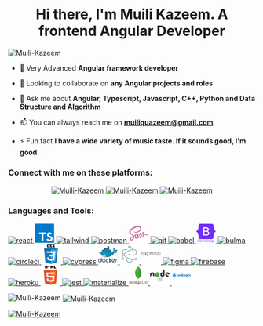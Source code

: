 <h1 align="center">Hi there, I'm Muili Kazeem. A frontend Angular Developer</h1>
<p align="left"> <img src="https://komarev.com/ghpvc/?username=Muili-Kazeem&label=Profile%20views&color=0e75b6&style=flat" alt="Muili-Kazeem" /> </p>

- 🌱 Very Advanced **Angular framework developer**

- 👯 Looking to collaborate on **any Angular projects and roles**

- 💬 Ask me about **Angular, Typescript, Javascript, C++, Python and Data Structure and Algorithm**

- 📫 You can always reach me on **muiliquazeem@gmail.com**

<!-- - 📄 Know about my experiences [https://docs.google.com/document/d/1FJh0Pb7lVs23hKnexaKPyjXhN5eGODlkx1N5FwLcxV0/edit?usp=sharing](https://docs.google.com/document/d/1FJh0Pb7lVs23hKnexaKPyjXhN5eGODlkx1N5FwLcxV0/edit?usp=sharing) -->

- ⚡ Fun fact **I have a wide variety of music taste. If it sounds good, I'm good.**

<h3 align="left">Connect with me on these platforms:</h3>
<p align="center">
<a href="https://twitter.com/MuiliKazeem1" target="__blank"><img align="center" src="https://raw.githubusercontent.com/rahuldkjain/github-profile-readme-generator/master/src/images/icons/Social/twitter.svg" alt="Muili-Kazeem" height="50" width="50" /></a>
<a href="https://www.linkedin.com/in/muili-kazeem-5548491a6/" target="__blank"><img align="center" src="https://raw.githubusercontent.com/rahuldkjain/github-profile-readme-generator/master/src/images/icons/Social/linked-in-alt.svg" alt="Muili-Kazeem" height="50" width="50" /></a>
<a href="https://m.facebook.com/khazeem.muili" target="__blank"><img align="center" src="https://raw.githubusercontent.com/rahuldkjain/github-profile-readme-generator/master/src/images/icons/Social/facebook.svg" alt="Muili-Kazeem" height="50" width="50" /></a>
<!-- <a href="https://instagram.com/0tuedon" target="__blank"><img align="center" src="https://raw.githubusercontent.com/rahuldkjain/github-profile-readme-generator/master/src/images/icons/Social/instagram.svg" alt="0tuedon" height="50" width="50" /></a> -->
<!-- <a href="https://medium.com/@tuedontuoyo" target="__blank"><img align="center" src="https://raw.githubusercontent.com/rahuldkjain/github-profile-readme-generator/master/src/images/icons/Social/medium.svg" alt="@tuedontuoyo" height="50" width="50" /></a> -->
</p>

<h3 align="left">Languages and Tools:</h3>

<p align="left">
<a href="https://angular.io/" target="__blank" rel="noreferrer"> <img src="https://cdn.jsdelivr.net/gh/devicons/devicon@latest/icons/angular/angular-original-wordmark.svg" alt="react" width="40" height="40"/> </a> 
<a href="https://www.typescriptlang.org/" target="__blank" rel="noreferrer"> <img src="https://raw.githubusercontent.com/devicons/devicon/master/icons/typescript/typescript-original.svg" alt="typescript" width="40" height="40"/> </a> 
<a href="https://tailwindcss.com/" target="__blank" rel="noreferrer"> <img src="https://www.vectorlogo.zone/logos/tailwindcss/tailwindcss-icon.svg" alt="tailwind" width="40" height="40"/> </a>
<a href="https://postman.com" target="__blank" rel="noreferrer"> <img src="https://www.vectorlogo.zone/logos/getpostman/getpostman-icon.svg" alt="postman" width="40" height="40"/> </a> 
<a href="https://sass-lang.com" target="__blank" rel="noreferrer"> <img src="https://raw.githubusercontent.com/devicons/devicon/master/icons/sass/sass-original.svg" alt="sass" width="40" height="40"/> </a> 
<a href="https://git-scm.com/" target="__blank" rel="noreferrer"> <img src="https://www.vectorlogo.zone/logos/git-scm/git-scm-icon.svg" alt="git" width="40" height="40"/> </a> 
<a href="https://babeljs.io/" target="__blank" rel="noreferrer"> <img src="https://www.vectorlogo.zone/logos/babeljs/babeljs-icon.svg" alt="babel" width="40" height="40"/> </a>
<a href="https://getbootstrap.com" target="__blank" rel="noreferrer"> <img src="https://raw.githubusercontent.com/devicons/devicon/master/icons/bootstrap/bootstrap-plain-wordmark.svg" alt="bootstrap" width="40" height="40"/> </a> 
<a href="https://bulma.io/" target="__blank" rel="noreferrer"> <img src="https://raw.githubusercontent.com/gilbarbara/logos/804dc257b59e144eaca5bc6ffd16949752c6f789/logos/bulma.svg" alt="bulma" width="40" height="40"/> </a> 
<a href="https://circleci.com" target="__blank" rel="noreferrer"> <img src="https://www.vectorlogo.zone/logos/circleci/circleci-icon.svg" alt="circleci" width="40" height="40"/> </a> 
<a href="https://www.w3schools.com/css/" target="__blank" rel="noreferrer"> <img src="https://raw.githubusercontent.com/devicons/devicon/master/icons/css3/css3-original-wordmark.svg" alt="css3" width="40" height="40"/> </a> 
<a href="https://www.cypress.io" target="__blank" rel="noreferrer"> <img src="https://raw.githubusercontent.com/simple-icons/simple-icons/6e46ec1fc23b60c8fd0d2f2ff46db82e16dbd75f/icons/cypress.svg" alt="cypress" width="40" height="40"/> </a> 
<a href="https://www.docker.com/" target="__blank" rel="noreferrer"> <img src="https://raw.githubusercontent.com/devicons/devicon/master/icons/docker/docker-original-wordmark.svg" alt="docker" width="40" height="40"/> </a> 
<a href="https://www.electronjs.org" target="__blank" rel="noreferrer"> <img src="https://raw.githubusercontent.com/devicons/devicon/master/icons/electron/electron-original.svg" alt="electron" width="40" height="40"/> </a> 
<a href="https://expressjs.com" target="__blank" rel="noreferrer"> <img src="https://raw.githubusercontent.com/devicons/devicon/master/icons/express/express-original-wordmark.svg" alt="express" width="40" height="40"/> </a> 
<a href="https://www.figma.com/" target="__blank" rel="noreferrer"> <img src="https://www.vectorlogo.zone/logos/figma/figma-icon.svg" alt="figma" width="40" height="40"/> </a> 
<a href="https://firebase.google.com/" target="__blank" rel="noreferrer"> <img src="https://www.vectorlogo.zone/logos/firebase/firebase-icon.svg" alt="firebase" width="40" height="40"/> </a> 
<a href="https://heroku.com" target="__blank" rel="noreferrer"> <img src="https://www.vectorlogo.zone/logos/heroku/heroku-icon.svg" alt="heroku" width="40" height="40"/> </a> 
<a href="https://www.w3.org/html/" target="__blank" rel="noreferrer"> <img src="https://raw.githubusercontent.com/devicons/devicon/master/icons/html5/html5-original-wordmark.svg" alt="html5" width="40" height="40"/> </a> 
<a href="https://jestjs.io" target="__blank" rel="noreferrer"> <img src="https://www.vectorlogo.zone/logos/jestjsio/jestjsio-icon.svg" alt="jest" width="40" height="40"/> </a> 
<a href="https://materializecss.com/" target="__blank" rel="noreferrer"> <img src="https://raw.githubusercontent.com/prplx/svg-logos/5585531d45d294869c4eaab4d7cf2e9c167710a9/svg/materialize.svg" alt="materialize" width="40" height="40"/> </a> 
<a href="https://www.mongodb.com/" target="_b_lank" rel="noreferrer"> <img src="https://raw.githubusercontent.com/devicons/devicon/master/icons/mongodb/mongodb-original-wordmark.svg" alt="mongodb" width="40" height="40"/> </a>
<a href="https://nodejs.org" target="__blank" rel="noreferrer"> <img src="https://raw.githubusercontent.com/devicons/devicon/master/icons/nodejs/nodejs-original-wordmark.svg" alt="nodejs" width="40" height="40"/> </a>
<a href="https://webpack.js.org" target="__blank" rel="noreferrer"> <img src="https://raw.githubusercontent.com/devicons/devicon/d00d0969292a6569d45b06d3f350f463a0107b0d/icons/webpack/webpack-original-wordmark.svg" alt="webpack" width="40" height="40"/> </a>
</p>

<p><img align="left" src="https://github-readme-stats.vercel.app/api/top-langs?username=Muili-Kazeem&show_icons=true&locale=en&layout=compact" alt="Muili-Kazeem" /></p>

<p>&nbsp;<img align="center" src="https://github-readme-stats.vercel.app/api?username=Muili-Kazeem&show_icons=true&locale=en" alt="Muili-Kazeem" /></p>

<p align="left"> <a href="https://github.com/ryo-ma/github-profile-trophy"><img src="https://github-profile-trophy.vercel.app/?username=Muili-Kazeem" alt="Muili-Kazeem" /></a> </p>

<!-- <p><img align="center" src="https://github-readme-streak-stats.herokuapp.com/?user=0tuedon&" alt="Muili-Kazeem" /></p> -->
